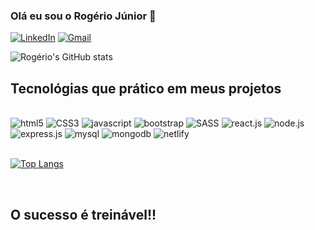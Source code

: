 ### Olá eu sou o Rogério Júnior 👋

[![LinkedIn](https://img.shields.io/badge/LinkedIn-0077B5?style=for-the-badge&logo=linkedin&logoColor=white)](https://www.linkedin.com/in/rogerio-rocha-santos-junior/) [![Gmail](https://img.shields.io/badge/Gmail-D14836?style=for-the-badge&logo=gmail&logoColor=white)](rogerio.rocha91@gmail.com)


![Rogério's GitHub stats](https://github-readme-stats.vercel.app/api?username=rogerio-91&show_icons=true&theme=dracula)

## Tecnológias que prático em meus projetos

<div style= display: inline_block><br>
<img  alt="html5" src="https://img.shields.io/badge/HTML5-E34F26?style=for-the-badge&logo=html5&logoColor=white" >
<img alt="CSS3" src="https://img.shields.io/badge/CSS3-1572B6?style=for-the-badge&logo=css3&logoColor=white" >
<img alt="javascript" src="https://img.shields.io/badge/JavaScript-F7DF1E?style=for-the-badge&logo=javascript&logoColor=black" >
<img alt="bootstrap" src="https://img.shields.io/badge/Bootstrap-563D7C?style=for-the-badge&logo=bootstrap&logoColor=white" >
<img alt="SASS" src="https://img.shields.io/badge/Sass-CC6699?style=for-the-badge&logo=sass&logoColor=white" >
<img alt="react.js" src="https://img.shields.io/badge/React-20232A?style=for-the-badge&logo=react&logoColor=61DAFB" >
<img alt="node.js" src="https://img.shields.io/badge/Node.js-43853D?style=for-the-badge&logo=node.js&logoColor=white" >
<img alt="express.js" src="https://img.shields.io/badge/Express.js-404D59?style=for-the-badge" >
<img alt="mysql" src="https://img.shields.io/badge/MySQL-00000F?style=for-the-badge&logo=mysql&logoColor=white" >
<img alt="mongodb" src="https://img.shields.io/badge/MongoDB-4EA94B?style=for-the-badge&logo=mongodb&logoColor=white" >
<img alt="netlify" src="https://img.shields.io/badge/Netlify-00C7B7?style=for-the-badge&logo=netlify&logoColor=white" >
</div>
<br>

[![Top Langs](https://github-readme-stats.vercel.app/api/top-langs/?username=rogerio-91&layout=pie)](https://github.com/rogerio-91/github-readme-stats)

<br>

## O sucesso é treinável!! 
